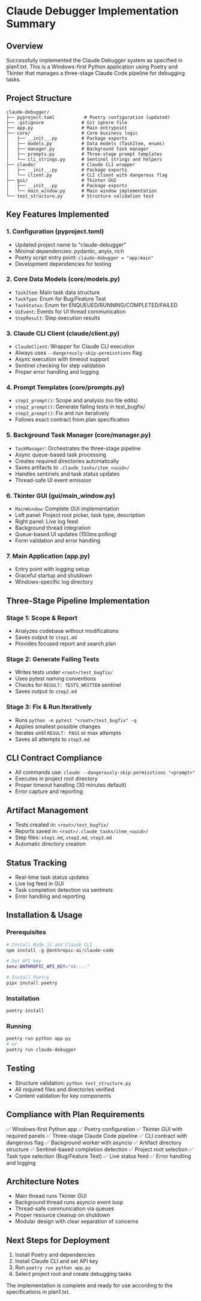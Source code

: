 # Claude Debugger Implementation Summary

## Overview
Successfully implemented the Claude Debugger system as specified in plan1.txt. This is a Windows-first Python application using Poetry and Tkinter that manages a three-stage Claude Code pipeline for debugging tasks.

## Project Structure
```
claude-debugger/
├── pyproject.toml           # Poetry configuration (updated)
├── .gitignore              # Git ignore file
├── app.py                  # Main entrypoint
├── core/                   # Core business logic
│   ├── __init__.py         # Package exports
│   ├── models.py           # Data models (TaskItem, enums)
│   ├── manager.py          # Background task manager
│   ├── prompts.py          # Three-stage prompt templates
│   └── cli_strings.py      # Sentinel strings and helpers
├── claude/                 # Claude CLI wrapper
│   ├── __init__.py         # Package exports
│   └── client.py           # CLI client with dangerous flag
├── gui/                    # Tkinter GUI
│   ├── __init__.py         # Package exports
│   └── main_window.py      # Main window implementation
└── test_structure.py       # Structure validation test
```

## Key Features Implemented

### 1. Configuration (pyproject.toml)
- Updated project name to "claude-debugger"
- Minimal dependencies: pydantic, anyio, rich
- Poetry script entry point: `claude-debugger = "app:main"`
- Development dependencies for testing

### 2. Core Data Models (core/models.py)
- `TaskItem`: Main task data structure
- `TaskType`: Enum for Bug/Feature Test
- `TaskStatus`: Enum for ENQUEUED/RUNNING/COMPLETED/FAILED
- `UiEvent`: Events for UI thread communication
- `StepResult`: Step execution results

### 3. Claude CLI Client (claude/client.py)
- `ClaudeClient`: Wrapper for Claude CLI execution
- Always uses `--dangerously-skip-permisstions` flag
- Async execution with timeout support
- Sentinel checking for step validation
- Proper error handling and logging

### 4. Prompt Templates (core/prompts.py)
- `step1_prompt()`: Scope and analysis (no file edits)
- `step2_prompt()`: Generate failing tests in test_bugfix/
- `step3_prompt()`: Fix and run iteratively
- Follows exact contract from plan specification

### 5. Background Task Manager (core/manager.py)
- `TaskManager`: Orchestrates the three-stage pipeline
- Async queue-based task processing
- Creates required directories automatically
- Saves artifacts to `.claude_tasks/item_<uuid>/`
- Handles sentinels and task status updates
- Thread-safe UI event emission

### 6. Tkinter GUI (gui/main_window.py)
- `MainWindow`: Complete GUI implementation
- Left panel: Project root picker, task type, description
- Right panel: Live log feed
- Background thread integration
- Queue-based UI updates (150ms polling)
- Form validation and error handling

### 7. Main Application (app.py)
- Entry point with logging setup
- Graceful startup and shutdown
- Windows-specific log directory

## Three-Stage Pipeline Implementation

### Stage 1: Scope & Report
- Analyzes codebase without modifications
- Saves output to `step1.md`
- Provides focused report and search plan

### Stage 2: Generate Failing Tests
- Writes tests under `<root>/test_bugfix/`
- Uses pytest naming conventions
- Checks for `RESULT: TESTS_WRITTEN` sentinel
- Saves output to `step2.md`

### Stage 3: Fix & Run Iteratively
- Runs `python -m pytest "<root>/test_bugfix" -q`
- Applies smallest possible changes
- Iterates until `RESULT: PASS` or max attempts
- Saves all attempts to `step3.md`

## CLI Contract Compliance
- All commands use: `claude --dangerously-skip-permisstions "<prompt>"`
- Executes in project root directory
- Proper timeout handling (30 minutes default)
- Error capture and reporting

## Artifact Management
- Tests created in: `<root>/test_bugfix/`
- Reports saved in: `<root>/.claude_tasks/item_<uuid>/`
- Step files: `step1.md`, `step2.md`, `step3.md`
- Automatic directory creation

## Status Tracking
- Real-time task status updates
- Live log feed in GUI
- Task completion detection via sentinels
- Error handling and reporting

## Installation & Usage

### Prerequisites
```powershell
# Install Node.js and Claude CLI
npm install -g @anthropic-ai/claude-code

# Set API key
$env:ANTHROPIC_API_KEY="sk-..."

# Install Poetry
pipx install poetry
```

### Installation
```powershell
poetry install
```

### Running
```powershell
poetry run python app.py
# or
poetry run claude-debugger
```

## Testing
- Structure validation: `python test_structure.py`
- All required files and directories verified
- Content validation for key components

## Compliance with Plan Requirements
✅ Windows-first Python app
✅ Poetry configuration
✅ Tkinter GUI with required panels
✅ Three-stage Claude Code pipeline
✅ CLI contract with dangerous flag
✅ Background worker with asyncio
✅ Artifact directory structure
✅ Sentinel-based completion detection
✅ Project root selection
✅ Task type selection (Bug/Feature Test)
✅ Live status feed
✅ Error handling and logging

## Architecture Notes
- Main thread runs Tkinter GUI
- Background thread runs asyncio event loop
- Thread-safe communication via queues
- Proper resource cleanup on shutdown
- Modular design with clear separation of concerns

## Next Steps for Deployment
1. Install Poetry and dependencies
2. Install Claude CLI and set API key
3. Run `poetry run python app.py`
4. Select project root and create debugging tasks

The implementation is complete and ready for use according to the specifications in plan1.txt.